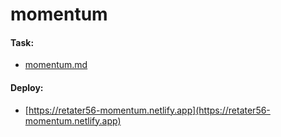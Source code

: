 # momentum
#### Task:
 - [momentum.md](https://github.com/rolling-scopes-school/tasks/blob/master/tasks/momentum/momentum-stage1.md)

#### Deploy:
 - [https://retater56-momentum.netlify.app](https://retater56-momentum.netlify.app)
